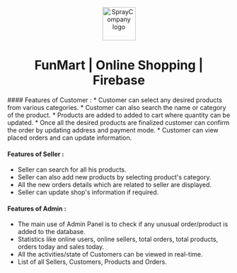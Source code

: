 <p align="center">
  <a href="https://getstisla.com">
    <img src="https://avatars.githubusercontent.com/u/42943639?v=4" alt="SprayCompany logo" width="75" height="75">
  </a>
</p>

<h1 align="center">FunMart | Online Shopping | Firebase</h1>

<p>
  #### Features of Customer :
  * Customer can select any desired products from various categories.
  * Customer can also search the name or category of the product.
  * Products are added to added to cart where quantity can be updated.
  * Once all the desired products are finalized customer can confirm the order by updating address and payment mode.
  * Customer can view placed orders and can update information.<br />

  #### Features of Seller :<br />
  * Seller can search for all his products.
  * Seller can also add new products by selecting product's category.
  * All the new orders details which are related to seller are displayed.
  * Seller can update shop's information if required.<br />

  #### Features of Admin :<br />
  * The main use of Admin Panel is to check if any unusual order/product is added to the database.
  * Statistics like online users, online sellers, total orders, total products, orders today and sales today.
  * All the activities/state of Customers can be viewed in real-time.
  * List of all Sellers, Customers, Products and Orders.
</p>
<br>
